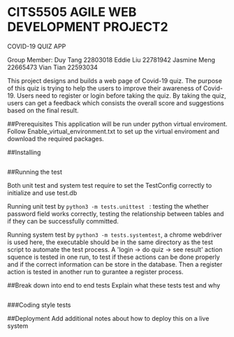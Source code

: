 # CITS5505 AGILE WEB DEVELOPMENT PROJECT2

COVID-19 QUIZ APP 

Group Member:
Duy Tang 22803018
Eddie Liu 22781942
Jasmine Meng 22665473
Vian Tian 22593034

This project designs and builds a web page of Covid-19 quiz. The purpose of this quiz is trying to help the users to improve their awareness of Covid-19. Users need to register or login before taking the quiz. By taking the quiz, users can get a feedback which consists the overall score and suggestions based on the final result.

##Prerequisites
This application will be run under python virtual enviroment. Follow Enable_virtual_environment.txt to set up the virtual enviroment and download the required packages.

##Installing

```

```

##Running the test<br>

Both unit test and system test require to set the TestConfig correctly to initialize and use test.db

Running unit test by ``` python3 -m tests.unittest  ``` : testing the whether password field works correctly, testing the relationship between tables and if they can be successfully committed.
 
Running system test by ``` python3 -m tests.systemtest ```, a chrome webdriver is used here, the executable should be in the same directory as the test script to automate the test process. A 'login -> do quiz -> see result' action squence is tested in one run, to test if these actions can be done properly and if the correct information can be store in the database. Then a register action is tested in another run to gurantee a register process.
 


##Break down into end to end tests
Explain what these tests test and why
```

```
###Coding style tests


##Deployment
Add additional notes about how to deploy this on a live system
